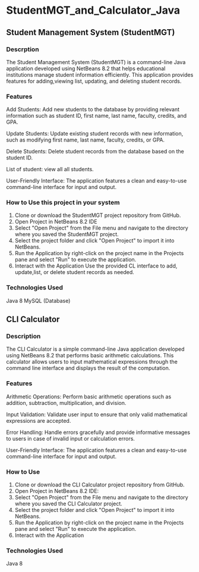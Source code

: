 # StudentMGT_and_Calculator_Java

## Student Management System (StudentMGT)

### Descrption
The Student Management System (StudentMGT) is a command-line Java application developed using NetBeans 8.2 that helps educational institutions manage student information efficiently. This application provides features for adding,viewing list, updating, and deleting student records. 

### Features
Add Students: Add new students to the database by providing relevant information such as student ID, first name, last name, faculty, credits, and GPA.

Update Students: Update existing student records with new information, such as modifying first name, last name, faculty, credits, or GPA.

Delete Students: Delete student records from the database based on the student ID.

List of student: view all all students.

User-Friendly Interface: The application features a clean and easy-to-use command-line interface for input and output.

### How to Use this project in your system

1. Clone or download the StudentMGT project repository from GitHub.
2. Open Project in NetBeans 8.2 IDE
3. Select "Open Project" from the File menu and navigate to the directory where you saved the StudentMGT project.
4. Select the project folder and click "Open Project" to import it into NetBeans.
5. Run the Application by right-click on the project name in the Projects pane and select "Run" to execute the application.
6. Interact with the Application Use the provided CL interface to add, update,list, or delete student records as needed.

### Technologies Used
Java 8
MySQL (Database)

## CLI Calculator

### Description

The CLI Calculator is a simple command-line Java application developed using NetBeans 8.2 that performs basic arithmetic calculations. This calculator allows users to input mathematical expressions through the command line interface and displays the result of the computation.

### Features
Arithmetic Operations: Perform basic arithmetic operations such as addition, subtraction, multiplication, and division.

Input Validation: Validate user input to ensure that only valid mathematical expressions are accepted.

Error Handling: Handle errors gracefully and provide informative messages to users in case of invalid input or calculation errors.

User-Friendly Interface: The application features a clean and easy-to-use command-line interface for input and output.

### How to Use
1. Clone or download the CLI Calculator project repository from GitHub.
2. Open Project in NetBeans 8.2 IDE:
3. Select "Open Project" from the File menu and navigate to the directory where you saved the CLI Calculator project.
4. Select the project folder and click "Open Project" to import it into NetBeans.
5. Run the Application by right-click on the project name in the Projects pane and select "Run" to execute the application.
6. Interact with the Application 

### Technologies Used
Java 8
